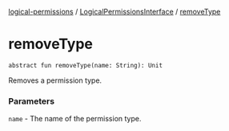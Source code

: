 [logical-permissions](../index.md) / [LogicalPermissionsInterface](index.md) / [removeType](.)

# removeType

`abstract fun removeType(name: String): Unit`

Removes a permission type.

### Parameters

`name` - The name of the permission type.